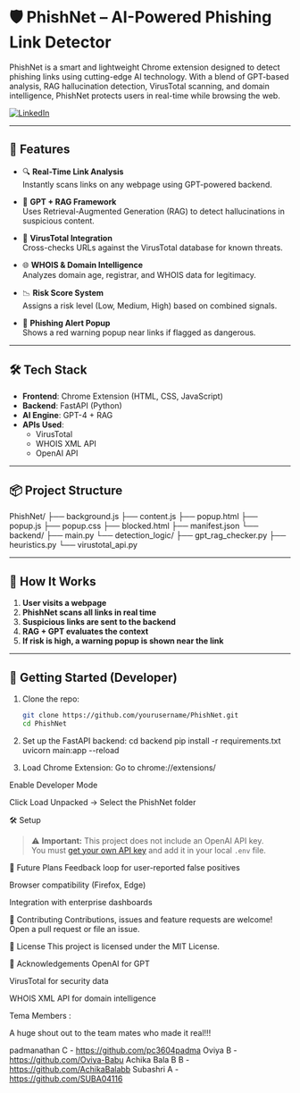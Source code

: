 ﻿# 🛡️ PhishNet – AI-Powered Phishing Link Detector 

PhishNet is a smart and lightweight Chrome extension designed to detect phishing links using cutting-edge AI technology. With a blend of GPT-based analysis, RAG hallucination detection, VirusTotal scanning, and domain intelligence, PhishNet protects users in real-time while browsing the web.

[![LinkedIn](https://img.shields.io/badge/LinkedIn-Connect-blue?logo=linkedin)](https://www.linkedin.com/in/padmanathan-c-070251316/)



---

## 🚀 Features

- 🔍 **Real-Time Link Analysis**  
  Instantly scans links on any webpage using GPT-powered backend.

- 🧠 **GPT + RAG Framework**  
  Uses Retrieval-Augmented Generation (RAG) to detect hallucinations in suspicious content.

- 🦠 **VirusTotal Integration**  
  Cross-checks URLs against the VirusTotal database for known threats.

- 🌐 **WHOIS & Domain Intelligence**  
  Analyzes domain age, registrar, and WHOIS data for legitimacy.

- 📉 **Risk Score System**  
  Assigns a risk level (Low, Medium, High) based on combined signals.

- 🚫 **Phishing Alert Popup**  
  Shows a red warning popup near links if flagged as dangerous.

---

## 🛠️ Tech Stack

- **Frontend**: Chrome Extension (HTML, CSS, JavaScript)
- **Backend**: FastAPI (Python)
- **AI Engine**: GPT-4 + RAG
- **APIs Used**:
  - VirusTotal
  - WHOIS XML API
  - OpenAI API

---

## 📦 Project Structure

PhishNet/
├── background.js
├── content.js
├── popup.html
├── popup.js
├── popup.css
├── blocked.html
├── manifest.json
└── backend/
├── main.py
└── detection_logic/
├── gpt_rag_checker.py
├── heuristics.py
└── virustotal_api.py

---

## 🧪 How It Works

1. **User visits a webpage**
2. **PhishNet scans all links in real time**
3. **Suspicious links are sent to the backend**
4. **RAG + GPT evaluates the context**
5. **If risk is high, a warning popup is shown near the link**

---

## 🚀 Getting Started (Developer)

1. Clone the repo:
   ```bash
   git clone https://github.com/yourusername/PhishNet.git
   cd PhishNet

2. Set up the FastAPI backend:
     cd backend
pip install -r requirements.txt
uvicorn main:app --reload

3. Load Chrome Extension:
Go to chrome://extensions/

Enable Developer Mode

Click Load Unpacked → Select the PhishNet folder

🛠️ Setup
> ⚠️ **Important:** This project does not include an OpenAI API key.  
> You must [get your own API key](https://platform.openai.com/) and add it in your local `.env` file.


🧠 Future Plans
Feedback loop for user-reported false positives

Browser compatibility (Firefox, Edge)

Integration with enterprise dashboards

🤝 Contributing
Contributions, issues and feature requests are welcome!
Open a pull request or file an issue.

📄 License
This project is licensed under the MIT License.

🙏 Acknowledgements
OpenAI for GPT

VirusTotal for security data

WHOIS XML API for domain intelligence

Tema Members :

A huge shout out to the team mates who made it real!!!


padmanathan C - https://github.com/pc3604padma
Oviya B - https://github.com/Oviya-Babu
Achika Bala B B -https://github.com/AchikaBalabb
Subashri A - https://github.com/SUBA04116




